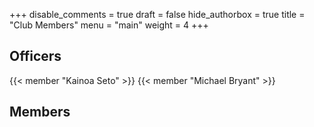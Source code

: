 +++
disable_comments = true
draft = false
hide_authorbox = true
title = "Club Members"
menu = "main"
weight = 4
+++

## Officers
{{< member "Kainoa Seto" >}}
{{< member "Michael Bryant" >}}
## Members
